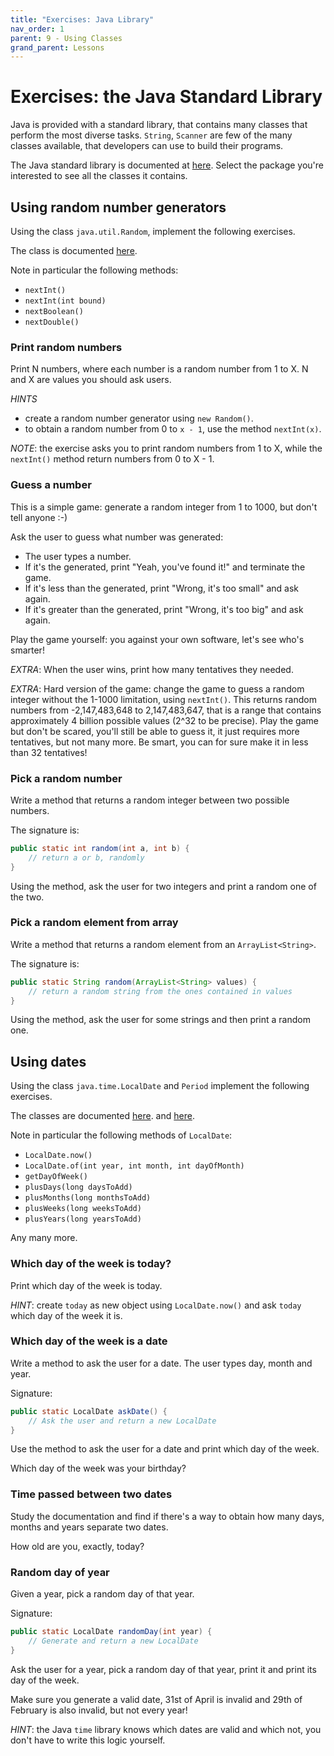 ```yaml
---
title: "Exercises: Java Library"
nav_order: 1
parent: 9 - Using Classes
grand_parent: Lessons
---
```


# Exercises: the Java Standard Library

Java is provided with a standard library, that contains many classes that
perform the most diverse tasks. `String`, `Scanner` are few of the many classes
available, that developers can use to build their programs.

The Java standard library is documented at [here](https://docs.oracle.com/javase/8/docs/api/index.html).
Select the package you're interested to see all the classes it contains.

## Using random number generators

Using the class `java.util.Random`, implement the following exercises.

The class is documented [here](https://docs.oracle.com/javase/8/docs/api/java/util/Random.html).

Note in particular the following methods:

- `nextInt()`
- `nextInt(int bound)`
- `nextBoolean()`
- `nextDouble()`

### Print random numbers

Print N numbers, where each number is a random number from 1 to X.
N and X are values you should ask users.

*HINTS*

- create a random number generator using `new Random()`.
- to obtain a random number from 0 to `x - 1`, use the method `nextInt(x)`.

*NOTE*: the exercise asks you to print random numbers from 1 to X,
        while the `nextInt()` method return numbers from 0 to X - 1.

### Guess a number

This is a simple game: generate a random integer from 1 to 1000, but don't tell anyone :-)

Ask the user to guess what number was generated:

- The user types a number.
- If it's the generated, print "Yeah, you've found it!" and terminate the game.
- If it's less than the generated, print "Wrong, it's too small" and ask again.
- If it's greater than the generated, print "Wrong, it's too big" and ask again.

Play the game yourself: you against your own software, let's see who's smarter!

*EXTRA*: When the user wins, print how many tentatives they needed.

*EXTRA*: Hard version of the game: change the game to guess a random integer without the 1-1000 limitation,
         using `nextInt()`. This returns random numbers from -2,147,483,648 to 2,147,483,647, that
         is a range that contains approximately 4 billion possible values (2^32 to be precise).
         Play the game but don't be scared, you'll still be able to guess it, it just requires
         more tentatives, but not many more. Be smart, you can for sure make it in less than 32 tentatives!

### Pick a random number

Write a method that returns a random integer between two possible numbers.

The signature is:

```java
public static int random(int a, int b) {
    // return a or b, randomly
}
```

Using the method, ask the user for two integers and print a random one of the two.

### Pick a random element from array

Write a method that returns a random element from an `ArrayList<String>`.

The signature is:

```java
public static String random(ArrayList<String> values) {
    // return a random string from the ones contained in values
}
```

Using the method, ask the user for some strings and then print a random one.

## Using dates

Using the class `java.time.LocalDate` and `Period` implement the following exercises.

The classes are documented [here](https://docs.oracle.com/javase/8/docs/api/java/time/LocalDate.html).
and [here](https://docs.oracle.com/javase/8/docs/api/java/time/Period.html).

Note in particular the following methods of `LocalDate`:

- `LocalDate.now()`
- `LocalDate.of(int year, int month, int dayOfMonth)`
- `getDayOfWeek()`
- `plusDays(long daysToAdd)`
- `plusMonths(long monthsToAdd)`
- `plusWeeks(long weeksToAdd)`
- `plusYears(long yearsToAdd)`

Any many more.

### Which day of the week is today?

Print which day of the week is today.

*HINT*: create `today` as new object using `LocalDate.now()` and ask `today` which day of the week it is.

### Which day of the week is a date

Write a method to ask the user for a date. The user types day, month and year.

Signature:

```java
public static LocalDate askDate() {
    // Ask the user and return a new LocalDate
}
```

Use the method to ask the user for a date and print which day of the week.

Which day of the week was your birthday?

### Time passed between two dates

Study the documentation and find if there's a way to obtain how many days, months and years separate two dates.

How old are you, exactly, today?

### Random day of year

Given a year, pick a random day of that year.

Signature:

```java
public static LocalDate randomDay(int year) {
    // Generate and return a new LocalDate
}
```

Ask the user for a year, pick a random day of that year, print it and print its day of the week.

Make sure you generate a valid date, 31st of April is invalid and 29th of February is also invalid, but not every year!

*HINT*: the Java `time` library knows which dates are valid and which not, you don't have to write this logic yourself.
